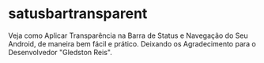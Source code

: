 # satusbartransparent
Veja como Aplicar Transparência na Barra de Status e Navegação do Seu Android, de maneira bem fácil e prático. Deixando os Agradecimento para o Desenvolvedor "Gledston Reis".
